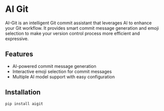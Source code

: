 # AI Git

AI-Git is an intelligent Git commit assistant that leverages AI to enhance your Git workflow.
It provides smart commit message generation and emoji selection to make your version control process more efficient and expressive.

## Features

- AI-powered commit message generation
- Interactive emoji selection for commit messages
- Multiple AI model support with easy configuration

## Installation

```bash
pip install aigit
```


